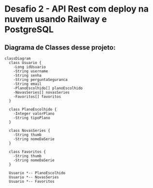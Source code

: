 # Desafio 2 - API Rest com deploy na nuvem usando Railway e PostgreSQL

## Diagrama de Classes desse projeto:

``` mermaid
classDiagram
  class Usuario {
    -Long idUsuario
    -String username
    -String senha
    -String perguntaSeguranca
    -String email
    -PlanoEscolhido[] planoEscolhido
    -NovasSeries[] novasSeries
    -Favoritos[] favoritos
  }

  class PlanoEscolhido {
    -Integer valorPlano
    -String tipoPlano
  }

  class NovasSeries {
    -String thumb
    -String nomeDaSerie
  }

  class Favoritos {
    -String thumb
    -String nomeDaSerie
  }

  Usuario *-- PlanoEscolhido
  Usuario *-- NovasSeries
  Usuario *-- Favoritos
```
